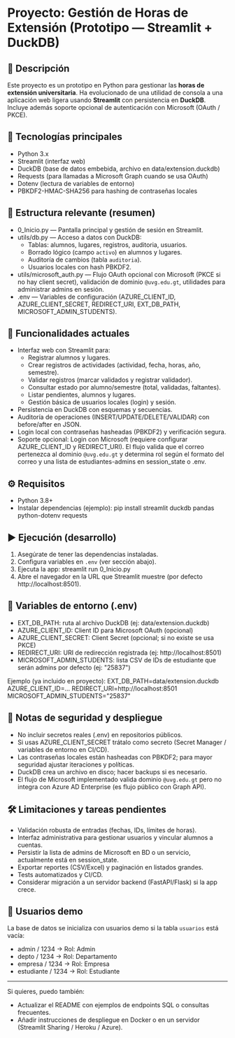 # Proyecto: Gestión de Horas de Extensión (Prototipo — Streamlit + DuckDB)

## 📌 Descripción
Este proyecto es un prototipo en Python para gestionar las **horas de extensión universitaria**. Ha evolucionado de una utilidad de consola a una aplicación web ligera usando **Streamlit** con persistencia en **DuckDB**. Incluye además soporte opcional de autenticación con Microsoft (OAuth / PKCE).

## 🧩 Tecnologías principales
- Python 3.x
- Streamlit (interfaz web)
- DuckDB (base de datos embebida, archivo en data/extension.duckdb)
- Requests (para llamadas a Microsoft Graph cuando se usa OAuth)
- Dotenv (lectura de variables de entorno)
- PBKDF2-HMAC-SHA256 para hashing de contraseñas locales

## 📂 Estructura relevante (resumen)
- 0_Inicio.py — Pantalla principal y gestión de sesión en Streamlit.
- utils/db.py — Acceso a datos con DuckDB:
  - Tablas: alumnos, lugares, registros, auditoria, usuarios.
  - Borrado lógico (campo `activo`) en alumnos y lugares.
  - Auditoría de cambios (tabla `auditoria`).
  - Usuarios locales con hash PBKDF2.
- utils/microsoft_auth.py — Flujo OAuth opcional con Microsoft (PKCE si no hay client secret), validación de dominio `@uvg.edu.gt`, utilidades para administrar admins en sesión.
- .env — Variables de configuración (AZURE_CLIENT_ID, AZURE_CLIENT_SECRET, REDIRECT_URI, EXT_DB_PATH, MICROSOFT_ADMIN_STUDENTS).

## 🎯 Funcionalidades actuales
- Interfaz web con Streamlit para:
  - Registrar alumnos y lugares.
  - Crear registros de actividades (actividad, fecha, horas, año, semestre).
  - Validar registros (marcar validados y registrar validador).
  - Consultar estado por alumno/semestre (total, validadas, faltantes).
  - Listar pendientes, alumnos y lugares.
  - Gestión básica de usuarios locales (login) y sesión.
- Persistencia en DuckDB con esquemas y secuencias.
- Auditoría de operaciones (INSERT/UPDATE/DELETE/VALIDAR) con before/after en JSON.
- Login local con contraseñas hasheadas (PBKDF2) y verificación segura.
- Soporte opcional: Login con Microsoft (requiere configurar AZURE_CLIENT_ID y REDIRECT_URI). El flujo valida que el correo pertenezca al dominio `@uvg.edu.gt` y determina rol según el formato del correo y una lista de estudiantes-admins en session_state o .env.

## ⚙️ Requisitos
- Python 3.8+
- Instalar dependencias (ejemplo):
  pip install streamlit duckdb pandas python-dotenv requests

## ▶️ Ejecución (desarrollo)
1. Asegúrate de tener las dependencias instaladas.
2. Configura variables en `.env` (ver sección abajo).
3. Ejecuta la app:
   streamlit run 0_Inicio.py
4. Abre el navegador en la URL que Streamlit muestre (por defecto http://localhost:8501).

## 🔐 Variables de entorno (.env)
- EXT_DB_PATH: ruta al archivo DuckDB (ej: data/extension.duckdb)
- AZURE_CLIENT_ID: Client ID para Microsoft OAuth (opcional)
- AZURE_CLIENT_SECRET: Client Secret (opcional; si no existe se usa PKCE)
- REDIRECT_URI: URI de redirección registrada (ej: http://localhost:8501)
- MICROSOFT_ADMIN_STUDENTS: lista CSV de IDs de estudiante que serán admins por defecto (ej: "25837")

Ejemplo (ya incluido en proyecto):
EXT_DB_PATH=data/extension.duckdb
AZURE_CLIENT_ID=...
REDIRECT_URI=http://localhost:8501
MICROSOFT_ADMIN_STUDENTS="25837"

## 🔎 Notas de seguridad y despliegue
- No incluir secretos reales (.env) en repositorios públicos.
- Si usas AZURE_CLIENT_SECRET trátalo como secreto (Secret Manager / variables de entorno en CI/CD).
- Las contraseñas locales están hasheadas con PBKDF2; para mayor seguridad ajustar iteraciones y políticas.
- DuckDB crea un archivo en disco; hacer backups si es necesario.
- El flujo de Microsoft implementado valida dominio `@uvg.edu.gt` pero no integra con Azure AD Enterprise (es flujo público con Graph API).

## 🛠️ Limitaciones y tareas pendientes
- Validación robusta de entradas (fechas, IDs, límites de horas).
- Interfaz administrativa para gestionar usuarios y vincular alumnos a cuentas.
- Persistir la lista de admins de Microsoft en BD o un servicio, actualmente está en session_state.
- Exportar reportes (CSV/Excel) y paginación en listados grandes.
- Tests automatizados y CI/CD.
- Considerar migración a un servidor backend (FastAPI/Flask) si la app crece.

## 🧪 Usuarios demo
La base de datos se inicializa con usuarios demo si la tabla `usuarios` está vacía:
- admin / 1234 → Rol: Admin
- depto / 1234 → Rol: Departamento
- empresa / 1234 → Rol: Empresa
- estudiante / 1234 → Rol: Estudiante

---

Si quieres, puedo también:
- Actualizar el README con ejemplos de endpoints SQL o consultas frecuentes.
- Añadir instrucciones de despliegue en Docker o en un servidor (Streamlit Sharing / Heroku / Azure).

